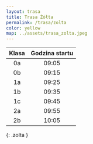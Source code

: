 ```yaml
---
layout: trasa
title: Trasa Żółta
permalink: /trasa/zolta
color: yellow
map: ../assets/trasa_zolta.jpeg
---
```



| Klasa | Godzina startu |
|:-----:|:--------------:|
|  0a   |     09:05      |
|  0b   |     09:15      |
|  1a   |     09:25      |      
|  1b   |     09:35      |      
|  1c   |     09:45      |      
|  2a   |     09:55      |      
|  2b   |     10:05      |      
{: .zolta }



